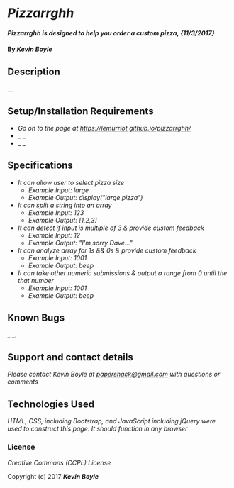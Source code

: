 # _Pizzarrghh_

#### _Pizzarrghh is designed to help you order a custom pizza, {11/3/2017}_

#### By _**Kevin Boyle**_

## Description

__

## Setup/Installation Requirements

* _Go on to the page at https://lemurriot.github.io/pizzarrghh/_
* _ _
* _ _

## Specifications

* _It can allow user to select pizza size_
  * _Example Input: large_
  * _Example Output: display("large pizza")_
* _It can split a string into an array_
  * _Example Input: 123_
  * _Example Output: [1,2,3]_
* _It can detect if input is multiple of 3 & provide custom feedback_
  * _Example Input: 12_
  * _Example Output: "I'm sorry Dave..."_
* _It can analyze array for 1s && 0s & provide custom feedback_
  * _Example Input: 1001_
  * _Example Output: beep_
* _It can take other numeric submissions & output a range from 0 until the that number_
  * _Example Input: 1001_
  * _Example Output: beep_


## Known Bugs

_ _.

## Support and contact details

_Please contact Kevin Boyle at papershack@gmail.com with questions or comments_

## Technologies Used

_HTML, CSS, including Bootstrap, and JavaScript including jQuery were used to construct this page. It should function in any browser_

### License

*Creative Commons (CCPL) License*

Copyright (c) 2017 **_Kevin Boyle_**

